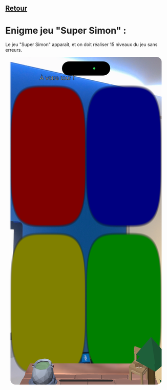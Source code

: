 ## [Retour](/ressources/Enigmes.md)

# Enigme jeu "Super Simon" :
  
  Le jeu "Super Simon" apparaît, et on doit réaliser 15 niveaux du jeu sans erreurs.

  <p style="text-align: center;">
  <img src="/Images/IMG_1556.PNG" alt="Morse" style="border-radius: 15px;"/>
  </p>

